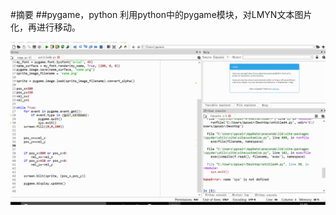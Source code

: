 #摘要
##pygame，python
利用python中的pygame模块，对LMYN文本图片化，再进行移动。

![](https://github.com/LEIMIN123/computational_physics_N2015301020179/blob/master/MOVING%20NAME.gif)
